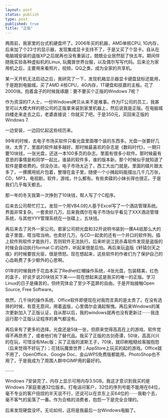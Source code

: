```yaml
--- 
layout: post
status: publish
type: post
published: true
title: "正版"
---
```

两周前，我家里的台式机硬盘坏了。2006年买的机器，AMD单核CPU, 1G内存，后来加了个23寸的显示器，发现集成显卡支持不了，于是又买了个显卡。自从在电脑城安装的盗版XP之后就再也没有重装过，兢兢业业居然挺了快五年。期间伴随我实验各种虚拟机的Linux, 玩魔兽世界台服，以及偶尔写写代码。后来沦为家用机之后，主要用来看照片，视频，QQ之类，成为全家的共享机。

某一天开机无法启动之后，我研究了一下，发现机箱显示器显卡键盘鼠标还能用，于是跑到电脑城，买了AMD 4核CPU，4G内存，1T硬盘和技嘉的主板。花了2000块。抱着盒子的时候我琢磨：要不要买个正版的Windows 7呢？

作为资深的IT人士，一份Windows拷贝从来不是难事。作为IT公司的员工，我甚至可以大模大样的把公司的正版拿来装到家里机器上，然后说我是正版。在电脑城四楼走来走去之后，老婆直接说：你就买了吧。于是350元，买回来正版的Windows 7.

一边安装，一边回忆起这些经历来。

99年的时候，去电子市场买软件只看光盘里面哪个装的东西多。光盘一张要好几块，太贵了，里面的软件越多越好。那时候最喜欢的杂志是《数码时代》，一期只要10块钱，一张光盘，还送一本100多页的杂志。里面有很多小软件。那时候最有意思的事情是和同学一起比，谁装的软件多，谁的版本新。那个时候似乎就知道了软件是要收费的。但没办法，电子市场太近了，西工大出门就是。里面的碟片跟太多了，一摞摞用纸片包着，整理在盒子里，随便一个小摊起码能摆出几千几万张，CD，MP3，电视剧，软件，游戏，什么都有。有些卖碟的小妹长得也很正。于是我们几乎每天都去。

那一年的冬天我第一次挣到了10块钱，帮人写了个C程序。

后来去公司帮忙打工。发现一个用VB4.0的人基于Excel写了一个酒店管理系统。界面非常复杂。一套卖好几万。后来我偶尔在电子市场似乎看见了XXX酒店管理系统，与其他YYY管理系统在一张碟上，五块钱。

再后来去了另外一家公司。那家公司把光盘和32开说明书装到一摞A4纸那么大的盒子里面，哐当哐当响，也卖好几万。与CD一起卖的还有一个并口的软件狗。插上软件狗软件才能执行，否则软件无法执行。后来听说江民杀毒软件发现是盗版的时候会自动执行format C:的动作，听起来很是后怕。再后来玩盗版《轩辕剑天之痕》的时候要拔光驱，很是愤怒。现在想起来，这些软件的作者们为了保护自己的心血耗费了多少额外的心思啊。

01年的时候我终于花血本买了Redhet红帽操作系统，4张光盘，包装精美，红色的盒子，好说歹说20块钱买下来——现在想起来这是我买的唯一的正版。学习Linux的日子是痛苦的，但终究体会了至少不蓝屏的自由。于是开始接触Open Source, Free Software。

依然，几千块的操作系统、Office软件即便现在对我而言真的是太贵了。在没有选择的时候，有意无意间，用着盗版，心里偶尔会涌起惭愧。再后来Windows的某次更新加入了正版认证，自从那以后，我的windows就再也没有更新过⋯⋯我连运行那个正版认证程序的勇气都没有。

再后来有了更多的选择。光盘还是5块一张，但原来觉得高高在上的游戏、软件觉得不再昂贵了，或者他们有了替代品。我买了正版的古剑奇谭，50块，高高兴兴的在玩，可惜没有Mac版；买了正版的波斯王子，70块，就印刷粗糙给客服抱怨（后来觉得不好玩了）；花钱玩魔兽世界；AppStore上玩买的起的游戏。Office就不用了，OpenOffice、Google Doc、金山WPS免费版都能用。PhotoShop也不用了，于是我成为了周围人群中GIMP用的最好的。

⋯⋯

Windows 7安装完了。内存上显示可用内存3.5GB。我这才意识到我买的是Windows 7家庭普通32位版本。打电话问客户，32位的序列号能不能用在64位，毫不专业的客户扭捏的半天说不行，还说可以在京东上买64位的⋯⋯我勒个去，毫不客气的奚落了一番。作为合格的消费者，抱怨一下是完全合理的。

后来发现硬盘没坏。无论如何，这将是我最后一台Windows电脑了。
